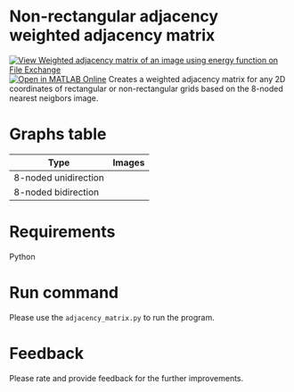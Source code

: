 # Non-rectangular adjacency weighted adjacency matrix
[![View Weighted adjacency matrix of an image using energy function on File Exchange](https://www.mathworks.com/matlabcentral/images/matlab-file-exchange.svg)](https://www.mathworks.com/matlabcentral/fileexchange/108934-weighted-adjacency-matrix-of-an-image-using-energy-function) [![Open in MATLAB Online](https://www.mathworks.com/images/responsive/global/open-in-matlab-online.svg)](https://matlab.mathworks.com/open/github/v1?repo=preethamam/Adjacency-Matrix-2D-Coordinates)
Creates a weighted adjacency matrix for any 2D coordinates of rectangular or non-rectangular grids based on the 8-noded nearest neigbors image.

# Graphs table
| Type | Images |
| --- | --- |
| 8-noded unidirection |  |
| 8-noded bidirection | |

# Requirements
Python <br />

# Run command
Please use the `adjacency_matrix.py` to run the program.

# Feedback
Please rate and provide feedback for the further improvements.
